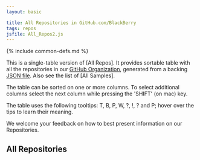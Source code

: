 ```yaml
---
layout: basic

title: All Repositories in GitHub.com/BlackBerry
tags: repos
jsfile: All_Repos2.js
---
```

{% include common-defs.md %}

This is a single-table version of [All Repos].
It provides sortable table with all the repositories in our [GitHub Organization](http://github.com/blackberry),
generated from a backing [JSON file](All_Repos.json).  Also see the list of [All Samples].

The table can be sorted on one or more columns.  To select additional
columns select the next column while pressing the 'SHIFT' (on mac) key.

The table uses the following tooltips:
<span class="question" tip="(Repo column) A list of 'tags' characterizing this repo (useful?)">T</span>, 
<span class="question" tip="(Repo column) Extra information on the branches in the repository">B</span>,
<span class="question" tip="(Repo column) Repo has Pages">P</span>,
<span class="question" tip="(Repo column) Repo has a Wiki">W</span>,
<span class="question" tip="(Desc column) Extra details on the repository">?</span>,
<span class="warning" tip="(Desc column) Issues to resolve">!</span>,
<span class="question" tip="(in BB10 column) Ported to PlayBook but not yet tested on BB10">?</span>
and
<span class="question" tip="(in Port column) Extra information on porting">P</span>;
hover over the tips to learn their meaning.

We welcome your feedback on how to best present information on our Repositories.

<div id="repoAll">
<h2>All Repositories</h2>
</div>
